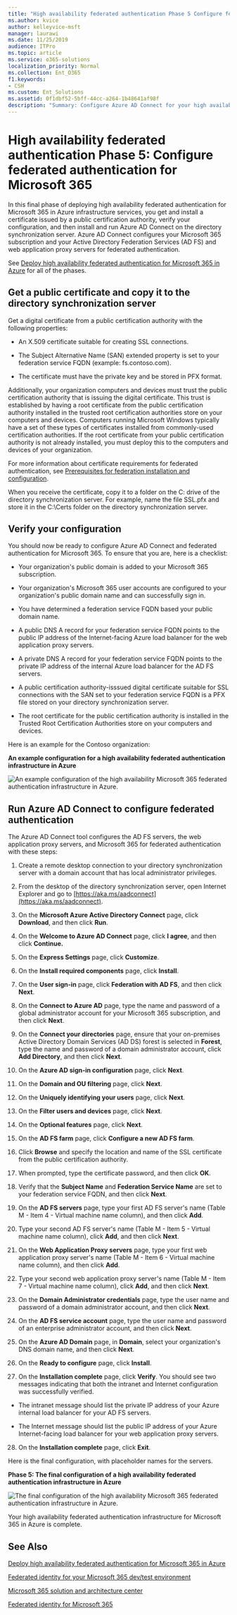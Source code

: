 ```yaml
---
title: "High availability federated authentication Phase 5 Configure federated authentication for Microsoft 365"
ms.author: kvice
author: kelleyvice-msft
manager: laurawi
ms.date: 11/25/2019
audience: ITPro
ms.topic: article
ms.service: o365-solutions
localization_priority: Normal
ms.collection: Ent_O365
f1.keywords:
- CSH
ms.custom: Ent_Solutions
ms.assetid: 0f1dbf52-5bff-44cc-a264-1b48641af98f
description: "Summary: Configure Azure AD Connect for your high availability federated authentication for Microsoft 365 in Microsoft Azure."
---
```


# High availability federated authentication Phase 5: Configure federated authentication for Microsoft 365

In this final phase of deploying high availability federated authentication for Microsoft 365 in Azure infrastructure services, you get and install a certificate issued by a public certification authority, verify your configuration, and then install and run Azure AD Connect on the directory synchronization server. Azure AD Connect configures your Microsoft 365 subscription and your Active Directory Federation Services (AD FS) and web application proxy servers for federated authentication.
  
See [Deploy high availability federated authentication for Microsoft 365 in Azure](deploy-high-availability-federated-authentication-for-microsoft-365-in-azure.md) for all of the phases.
  
## Get a public certificate and copy it to the directory synchronization server

Get a digital certificate from a public certification authority with the following properties:
  
- An X.509 certificate suitable for creating SSL connections.
    
- The Subject Alternative Name (SAN) extended property is set to your federation service FQDN (example: fs.contoso.com).
    
- The certificate must have the private key and be stored in PFX format.
    
Additionally, your organization computers and devices must trust the public certification authority that is issuing the digital certificate. This trust is established by having a root certificate from the public certification authority installed in the trusted root certification authorities store on your computers and devices. Computers running Microsoft Windows typically have a set of these types of certificates installed from commonly-used certification authorities. If the root certificate from your public certification authority is not already installed, you must deploy this to the computers and devices of your organization.
  
For more information about certificate requirements for federated authentication, see [Prerequisites for federation installation and configuration](/azure/active-directory/connect/active-directory-aadconnect-prerequisites#prerequisites-for-federation-installation-and-configuration).
  
When you receive the certificate, copy it to a folder on the C: drive of the directory synchronization server. For example, name the file SSL.pfx and store it in the C:\\Certs folder on the directory synchronization server.
  
## Verify your configuration

You should now be ready to configure Azure AD Connect and federated authentication for Microsoft 365. To ensure that you are, here is a checklist:
  
- Your organization's public domain is added to your Microsoft 365 subscription.
    
- Your organization's Microsoft 365 user accounts are configured to your organization's public domain name and can successfully sign in.
    
- You have determined a federation service FQDN based your public domain name.
    
- A public DNS A record for your federation service FQDN points to the public IP address of the Internet-facing Azure load balancer for the web application proxy servers.
    
- A private DNS A record for your federation service FQDN points to the private IP address of the internal Azure load balancer for the AD FS servers.
    
- A public certification authority-isssued digital certificate suitable for SSL connections with the SAN set to your federation service FQDN is a PFX file stored on your directory synchronization server.
    
- The root certificate for the public certification authority is installed in the Trusted Root Certification Authorities store on your computers and devices.
    
Here is an example for the Contoso organization:
  
**An example configuration for a high availability federated authentication infrastructure in Azure**

![An example configuration of the high availability Microsoft 365 federated authentication infrastructure in Azure.](../media/ac1a6a0d-0156-4407-9336-6e4cd6db8633.png)
  
## Run Azure AD Connect to configure federated authentication

The Azure AD Connect tool configures the AD FS servers, the web application proxy servers, and Microsoft 365 for federated authentication with these steps:
  
1. Create a remote desktop connection to your directory synchronization server with a domain account that has local administrator privileges.
    
2. From the desktop of the directory synchronization server, open Internet Explorer and go to [https://aka.ms/aadconnect](https://aka.ms/aadconnect).
    
3. On the **Microsoft Azure Active Directory Connect** page, click **Download**, and then click **Run**.
    
4. On the **Welcome to Azure AD Connect** page, click **I agree**, and then click **Continue.**
    
5. On the **Express Settings** page, click **Customize**.
    
6. On the **Install required components** page, click **Install**.
    
7. On the **User sign-in** page, click **Federation with AD FS**, and then click **Next**.
    
8. On the **Connect to Azure AD** page, type the name and password of a global administrator account for your Microsoft 365 subscription, and then click **Next**.
    
9. On the **Connect your directories** page, ensure that your on-premises Active Directory Domain Services (AD DS) forest is selected in **Forest**, type the name and password of a domain administrator account, click **Add Directory**, and then click **Next**.
    
10. On the **Azure AD sign-in configuration** page, click **Next**.
    
11. On the **Domain and OU filtering** page, click **Next**.
    
12. On the **Uniquely identifying your users** page, click **Next**.
    
13. On the **Filter users and devices** page, click **Next**.
    
14. On the **Optional features** page, click **Next**.
    
15. On the **AD FS farm** page, click **Configure a new AD FS farm**.
    
16. Click **Browse** and specify the location and name of the SSL certificate from the public certification authority.
    
17. When prompted, type the certificate password, and then click **OK**.
    
18. Verify that the **Subject Name** and **Federation Service Name** are set to your federation service FQDN, and then click **Next**.
    
19. On the **AD FS servers** page, type your first AD FS server's name (Table M - Item 4 - Virtual machine name column), and then click **Add**.
    
20. Type your second AD FS server's name (Table M - Item 5 - Virtual machine name column), click **Add**, and then click **Next**.
    
21. On the **Web Application Proxy servers** page, type your first web application proxy server's name (Table M - Item 6 - Virtual machine name column), and then click **Add**.
    
22. Type your second web application proxy server's name (Table M - Item 7 - Virtual machine name column), click **Add**, and then click **Next**.
    
23. On the **Domain Administrator credentials** page, type the user name and password of a domain administrator account, and then click **Next**.
    
24. On the **AD FS service account** page, type the user name and password of an enterprise administrator account, and then click **Next**.
    
25. On the **Azure AD Domain** page, in **Domain**, select your organization's DNS domain name, and then click **Next**.
    
26. On the **Ready to configure** page, click **Install**.
    
27. On the **Installation complete** page, click **Verify**. You should see two messages indicating that both the intranet and Internet configuration was successfully verified.
    
  - The intranet message should list the private IP address of your Azure internal load balancer for your AD FS servers.
    
  - The Internet message should list the public IP address of your Azure Internet-facing load balancer for your web application proxy servers.
    
28. On the **Installation complete** page, click **Exit**.
    
Here is the final configuration, with placeholder names for the servers.
  
**Phase 5: The final configuration of a high availability federated authentication infrastructure in Azure**

![The final configuration of the high availability Microsoft 365 federated authentication infrastructure in Azure.](../media/c5da470a-f2aa-489a-a050-df09b4d641df.png)
  
Your high availability federated authentication infrastructure for Microsoft 365 in Azure is complete.
  
## See Also

[Deploy high availability federated authentication for Microsoft 365 in Azure](deploy-high-availability-federated-authentication-for-microsoft-365-in-azure.md)
  
[Federated identity for your Microsoft 365 dev/test environment](federated-identity-for-your-microsoft-365-dev-test-environment.md)
  
[Microsoft 365 solution and architecture center](../solutions/index.yml)

[Federated identity for Microsoft 365](https://support.office.com/article/Understanding-Office-365-identity-and-Azure-Active-Directory-06a189e7-5ec6-4af2-94bf-a22ea225a7a9#bk_federated)